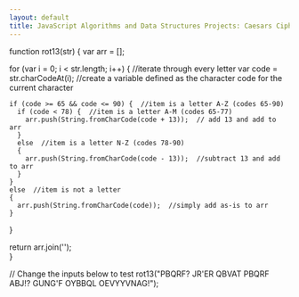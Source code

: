 ```yaml
---
layout: default
title: JavaScript Algorithms and Data Structures Projects: Caesars Cipher
---
```

function rot13(str) {
  var arr = [];
  
  for (var i = 0; i < str.length; i++) { //iterate through every letter
    var code = str.charCodeAt(i); //create a variable defined as the character code for the current character
    
    if (code >= 65 && code <= 90) {  //item is a letter A-Z (codes 65-90)
      if (code < 78) {  //item is a letter A-M (codes 65-77)
        arr.push(String.fromCharCode(code + 13));  // add 13 and add to arr
      }
      else  //item is a letter N-Z (codes 78-90)
      {
        arr.push(String.fromCharCode(code - 13));  //subtract 13 and add to arr
      }
    }
    else  //item is not a letter
    {
      arr.push(String.fromCharCode(code));  //simply add as-is to arr
    }
  }

  return arr.join('');  
}

// Change the inputs below to test
rot13("PBQRF? JR'ER QBVAT PBQRF ABJ!? GUNG'F OYBBQL OEVYYVNAG!");
